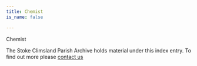 ```yaml
---
title: Chemist
is_name: false

---
```


Chemist


The Stoke Climsland Parish Archive holds material under this index entry. To find out more please [contact us](/contact/)
